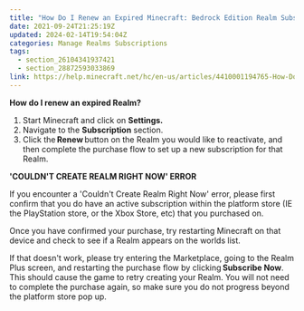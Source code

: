 ```yaml
---
title: "How Do I Renew an Expired Minecraft: Bedrock Edition Realm Subscription?"
date: 2021-09-24T21:25:19Z
updated: 2024-02-14T19:54:04Z
categories: Manage Realms Subscriptions
tags:
  - section_26104341937421
  - section_28872593033869
link: https://help.minecraft.net/hc/en-us/articles/4410001194765-How-Do-I-Renew-an-Expired-Minecraft-Bedrock-Edition-Realm-Subscription
---
```


**How do I renew an expired Realm?**

1.  Start Minecraft and click on **Settings.**
2.  Navigate to the **Subscription** section. 
3.  Click the **Renew** button on the Realm you would like to reactivate, and then complete the purchase flow to set up a new subscription for that Realm.

**'COULDN'T CREATE REALM RIGHT NOW' ERROR**

If you encounter a 'Couldn't Create Realm Right Now' error, please first confirm that you do have an active subscription within the platform store (IE the PlayStation store, or the Xbox Store, etc) that you purchased on. 

Once you have confirmed your purchase, try restarting Minecraft on that device and check to see if a Realm appears on the worlds list. 

If that doesn't work, please try entering the Marketplace, going to the Realm Plus screen, and restarting the purchase flow by clicking **Subscribe Now**. This should cause the game to retry creating your Realm. You will not need to complete the purchase again, so make sure you do not progress beyond the platform store pop up.
